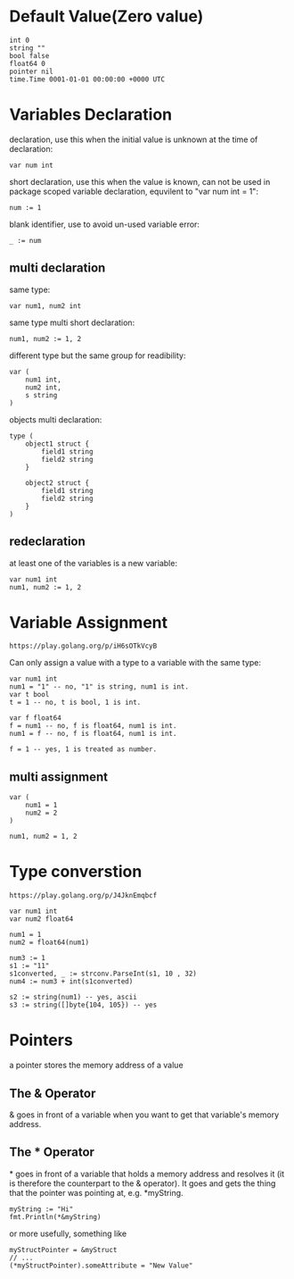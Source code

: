 # Default Value(Zero value)

	int 0
	string ""
	bool false
	float64 0
	pointer nil
	time.Time 0001-01-01 00:00:00 +0000 UTC

# Variables Declaration

declaration, use this when the initial value is unknown at the time of declaration:

	var num int

short declaration, use this when the value is known, can not be used in package scoped variable declaration, equvilent to "var num int = 1":

	num := 1

blank identifier, use to avoid un-used variable error:

	_ := num

## multi declaration
same type:

	var num1, num2 int
  
same type multi short declaration:

	num1, num2 := 1, 2 

different type but the same group for readibility:

	var (
		num1 int, 
		num2 int, 
		s string
	) 

objects multi declaration:

	type (
		object1 struct {
			field1 string
			field2 string
		}

		object2 struct {
			field1 string
			field2 string
		}
	)

## redeclaration

at least one of the variables is a new variable:

	var num1 int
	num1, num2 := 1, 2

# Variable Assignment

	https://play.golang.org/p/iH6sOTkVcyB
	
  Can only assign a value with a type to a variable with the same type:

	var num1 int
	num1 = "1" -- no, "1" is string, num1 is int.
	var t bool 
	t = 1 -- no, t is bool, 1 is int.

	var f float64
	f = num1 -- no, f is float64, num1 is int.
	num1 = f -- no, f is float64, num1 is int.

	f = 1 -- yes, 1 is treated as number.

## multi assignment

	var (
		num1 = 1
		num2 = 2
	)

	num1, num2 = 1, 2

# Type converstion

	https://play.golang.org/p/J4JknEmqbcf

	var num1 int
	var num2 float64

	num1 = 1
	num2 = float64(num1)

	num3 := 1
	s1 := "11"
	s1converted, _ := strconv.ParseInt(s1, 10 , 32)
	num4 := num3 + int(s1converted)

	s2 := string(num1) -- yes, ascii
	s3 := string([]byte{104, 105}) -- yes
	
	
# Pointers

a pointer stores the memory address of a value

## The & Operator

& goes in front of a variable when you want to get that variable's memory address.
	
## The * Operator

\* goes in front of a variable that holds a memory address and resolves it (it is therefore the counterpart to the & operator). It goes and gets the thing that the pointer was pointing at, e.g. \*myString.

	myString := "Hi"
	fmt.Println(*&myString)
	
or more usefully, something like

	myStructPointer = &myStruct
	// ...
	(*myStructPointer).someAttribute = "New Value"
	
